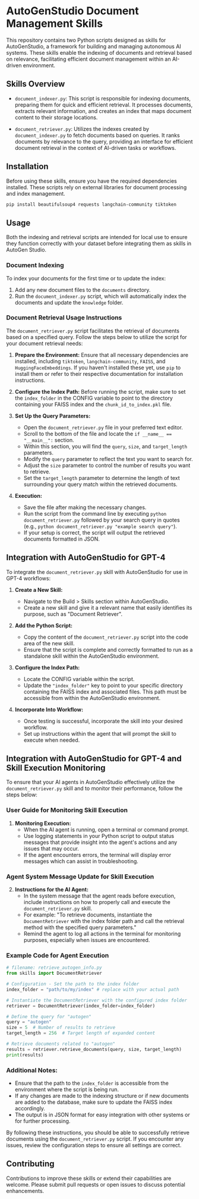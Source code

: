 # AutoGenStudio Document Management Skills

This repository contains two Python scripts designed as skills for AutoGenStudio, a framework for building and managing autonomous AI systems. These skills enable the indexing of documents and retrieval based on relevance, facilitating efficient document management within an AI-driven environment.

## Skills Overview

- `document_indexer.py`: This script is responsible for indexing documents, preparing them for quick and efficient retrieval. It processes documents, extracts relevant information, and creates an index that maps document content to their storage locations.

- `document_retriever.py`: Utilizes the indexes created by `document_indexer.py` to fetch documents based on queries. It ranks documents by relevance to the query, providing an interface for efficient document retrieval in the context of AI-driven tasks or workflows.

## Installation

Before using these skills, ensure you have the required dependencies installed. These scripts rely on external libraries for document processing and index management.

```bash
pip install beautifulsoup4 requests langchain-community tiktoken
```

## Usage

Both the indexing and retrieval scripts are intended for local use to ensure they function correctly with your dataset before integrating them as skills in AutoGen Studio.

### Document Indexing

To index your documents for the first time or to update the index:

1. Add any new document files to the `documents` directory.
2. Run the `document_indexer.py` script, which will automatically index the documents and update the `knowledge` folder.

### Document Retrieval Usage Instructions

The `document_retriever.py` script facilitates the retrieval of documents based on a specified query. Follow the steps below to utilize the script for your document retrieval needs:

1. **Prepare the Environment:**
   Ensure that all necessary dependencies are installed, including `tiktoken`, `langchain-community`, `FAISS`, and `HuggingFaceEmbeddings`. If you haven't installed these yet, use `pip` to install them or refer to their respective documentation for installation instructions.

2. **Configure the Index Path:**
   Before running the script, make sure to set the `index_folder` in the CONFIG variable to point to the directory containing your FAISS index and the `chunk_id_to_index.pkl` file.

3. **Set Up the Query Parameters:**
   - Open the `document_retriever.py` file in your preferred text editor.
   - Scroll to the bottom of the file and locate the `if __name__ == "__main__":` section.
   - Within this section, you will find the `query`, `size`, and `target_length` parameters.
   - Modify the `query` parameter to reflect the text you want to search for.
   - Adjust the `size` parameter to control the number of results you want to retrieve.
   - Set the `target_length` parameter to determine the length of text surrounding your query match within the retrieved documents.

4. **Execution:**
   - Save the file after making the necessary changes.
   - Run the script from the command line by executing `python document_retriever.py` followed by your search query in quotes (e.g., `python document_retriever.py "example search query"`).
   - If your setup is correct, the script will output the retrieved documents formatted in JSON.

## Integration with AutoGenStudio for GPT-4

To integrate the `document_retriever.py` skill with AutoGenStudio for use in GPT-4 workflows:

1. **Create a New Skill:**
   - Navigate to the Build > Skills section within AutoGenStudio.
   - Create a new skill and give it a relevant name that easily identifies its purpose, such as "Document Retriever".

2. **Add the Python Script:**
   - Copy the content of the `document_retriever.py` script into the code area of the new skill.
   - Ensure that the script is complete and correctly formatted to run as a standalone skill within the AutoGenStudio environment.

3. **Configure the Index Path:**
   - Locate the CONFIG variable within the script.
   - Update the `"index_folder"` key to point to your specific directory containing the FAISS index and associated files. This path must be accessible from within the AutoGenStudio environment.

5. **Incorporate Into Workflow:**
   - Once testing is successful, incorporate the skill into your desired workflow.
   - Set up instructions within the agent that will prompt the skill to execute when needed.

## Integration with AutoGenStudio for GPT-4 and Skill Execution Monitoring

To ensure that your AI agents in AutoGenStudio effectively utilize the `document_retriever.py` skill and to monitor their performance, follow the steps below:

### User Guide for Monitoring Skill Execution

1. **Monitoring Execution:**
   - When the AI agent is running, open a terminal or command prompt.
   - Use logging statements in your Python script to output status messages that provide insight into the agent's actions and any issues that may occur.
   - If the agent encounters errors, the terminal will display error messages which can assist in troubleshooting.

### Agent System Message Update for Skill Execution

2. **Instructions for the AI Agent:**
   - In the system message that the agent reads before execution, include instructions on how to properly call and execute the `document_retriever.py` skill.
   - For example: "To retrieve documents, instantiate the `DocumentRetriever` with the index folder path and call the retrieval method with the specified query parameters."
   - Remind the agent to log all actions in the terminal for monitoring purposes, especially when issues are encountered.

### Example Code for Agent Execution

```python
# filename: retrieve_autogen_info.py
from skills import DocumentRetriever

# Configuration - Set the path to the index folder
index_folder = "path/to/my/index" # replace with your actual path

# Instantiate the DocumentRetriever with the configured index folder
retriever = DocumentRetriever(index_folder=index_folder)

# Define the query for "autogen"
query = "autogen"
size = 5  # Number of results to retrieve
target_length = 256  # Target length of expanded content

# Retrieve documents related to "autogen"
results = retriever.retrieve_documents(query, size, target_length)
print(results)
```

### Additional Notes:

- Ensure that the path to the `index_folder` is accessible from the environment where the script is being run.
- If any changes are made to the indexing structure or if new documents are added to the database, make sure to update the FAISS index accordingly.
- The output is in JSON format for easy integration with other systems or for further processing.

By following these instructions, you should be able to successfully retrieve documents using the `document_retriever.py` script. If you encounter any issues, review the configuration steps to ensure all settings are correct.

## Contributing

Contributions to improve these skills or extend their capabilities are welcome. Please submit pull requests or open issues to discuss potential enhancements.
